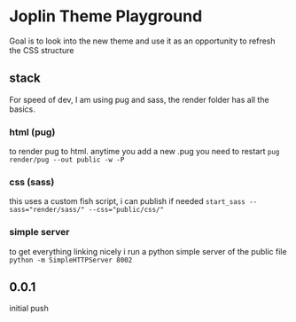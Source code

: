 # Joplin Theme Playground   
Goal is to look into the new theme and use it as an opportunity to refresh the CSS structure

## stack
For speed of dev, I am using pug and sass, the render folder has all the basics.
### html (pug)
to render pug to html. anytime you add a new .pug you need to restart
`pug render/pug --out public -w -P`

### css (sass)
this uses a custom fish script, i can publish if needed
`start_sass --sass="render/sass/" --css="public/css/"`

### simple server
to get everything linking nicely i run a python simple server of the public file
`python -m SimpleHTTPServer 8002`

## 0.0.1
initial push
